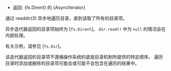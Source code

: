 <!-- YAML
added: v12.12.0
-->

* 返回: {fs.Dirent} 的 {AsyncIterator}

通过 readdir(3) 异步地遍历目录，直到读取了所有的目录项。

异步迭代器返回的目录项始终为 [`fs.Dirent`]。 
`dir.read()` 中为 `null` 的情况会在内部处理。

有关示例，请参见 [`fs.Dir`]。

该迭代器返回的目录项不遵循操作系统的底层目录机制所提供的特定顺序。
遍历目录时添加或删除的目录项可能会或可能不会包含在遍历的结果中。

